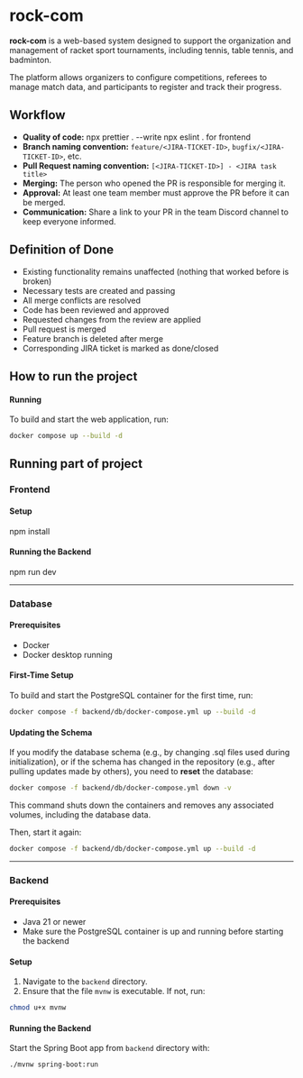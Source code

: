 # rock-com
**rock-com** is a web-based system designed to support the organization and management of racket sport tournaments, including tennis, table tennis, and badminton.

The platform allows organizers to configure competitions, referees to manage match data, and participants to register and track their progress.

## Workflow
- **Quality of code:** npx prettier . --write npx eslint . for frontend
- **Branch naming convention:** `feature/<JIRA-TICKET-ID>`, `bugfix/<JIRA-TICKET-ID>`, etc.
- **Pull Request naming convention:** `[<JIRA-TICKET-ID>] - <JIRA task title>`
- **Merging:** The person who opened the PR is responsible for merging it.
- **Approval:** At least one team member must approve the PR before it can be merged.
- **Communication:** Share a link to your PR in the team Discord channel to keep everyone informed.

## Definition of Done
- Existing functionality remains unaffected (nothing that worked before is broken)
- Necessary tests are created and passing
- All merge conflicts are resolved
- Code has been reviewed and approved
- Requested changes from the review are applied
- Pull request is merged
- Feature branch is deleted after merge
- Corresponding JIRA ticket is marked as done/closed

## How to run the project

#### Running
To build and start the web application, run:
```bash
docker compose up --build -d
```

## Running part of project


### Frontend

#### Setup
npm install


#### Running the Backend
npm run dev


---
### Database

#### Prerequisites
- Docker
- Docker desktop running

#### First-Time Setup
To build and start the PostgreSQL container for the first time, run:
```bash
docker compose -f backend/db/docker-compose.yml up --build -d
```

#### Updating the Schema
If you modify the database schema (e.g., by changing .sql files used during initialization), or if the schema has changed in the repository (e.g., after pulling updates made by others), you need to **reset** the database:
```bash
docker compose -f backend/db/docker-compose.yml down -v
```
This command shuts down the containers and removes any associated volumes, including the database data.

Then, start it again:
```bash
docker compose -f backend/db/docker-compose.yml up --build -d
```

---
### Backend
#### Prerequisites
- Java 21 or newer
- Make sure the PostgreSQL container is up and running before starting the backend

#### Setup
1. Navigate to the `backend` directory. 
2. Ensure that the file `mvnw` is executable. If not, run:
```bash
chmod u+x mvnw
```

#### Running the Backend
Start the Spring Boot app from `backend` directory with:
```
./mvnw spring-boot:run
```